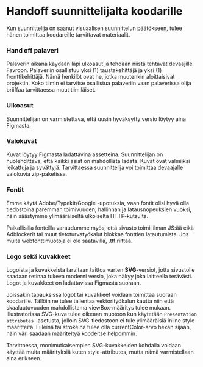 # Handoff suunnittelijalta koodarille

Kun suunnittelija on saanut visuaalisen suunnittelun päätökseen, tulee hänen toimittaa koodareille tarvittavat materiaalit.

### Hand off palaveri

Palaverin aikana käydään läpi ulkoasut ja tehdään niistä tehtävät devaajille Favroon. Palaveriin osallistuu yksi (1) taustakehittäjä ja yksi (1) fronttikehittäjä. Nämä henkilöt ovat he, jotka muutenkin aloittaisivat projektin. Koko tiimin ei tarvitse osallistua palaveriin vaan palaverissa olija briiffaa tarvittaessa muut tiimiläiset.

### Ulkoasut

Suunnittelijan on varmistettava, että uusin hyväksytty versio löytyy aina Figmasta.

### Valokuvat

Kuvat löytyy Figmasta ladattavina assetteina. Suunnittelijan on huolehdittava, että kaikki asiat on mahdollista ladata. Kuvat ovat valmiiksi leikattuja ja syvättyjä. Tarvittaessa suunnittelija voi toimittaa devaajalle valokuvia zip-paketissa.

### Fontit

Emme käytä Adobe/Typekit/Google -upotuksia, vaan fontit olisi hyvä olla tiedostoina paremman toimivuuden, hallinnan ja latausnopeuksien vuoksi, näin säästymme ylimääräiseltä ulkoiselta HTTP-kutsulta.

Paikallisilla fonteilla varaudumme myös, että sivusto toimii ilman JS:ää eikä Adblockerit tai muut tietoturvatyökalut blokkaa fonttien latautumista. Jos muita webfonttimuotoja ei ole saatavilla, .ttf riittää.

### Logo sekä kuvakkeet

Logoista ja kuvakkeista tarvitaan taittoa varten **SVG**-versiot, jotta sivustolle saadaan retinaa tukeva moderni versio, joka näkyy joka laitteella terävästi. Logot ja kuvakkeet on ladattavissa Figmasta suoraan.

Joissakin tapauksissa logot tai kuvakkeet voidaan toimittaa suoraan koodarille. Tällöin ne tulee tallentaa vektorityökalun kautta niin että skaalautuvuuden mahdollistama viewBox-määritys tulee mukaan. Illustratorissa SVG-kuva tulee oikeaan muotoon kun käytetään `Presentation attributes` -asetusta, jolloin SVG-tiedostoon ei tule ylimääräisiä inline style-määritteitä. Filleinä tai strokeina tulee olla currentColor-arvo hexan sijaan, näin väri saadaan määriteltyä koodeitse helpommin.

Tarvittaessa, monimutkaisempien SVG-kuvakkeiden kohdalla voidaan käyttää muita määrityksiä kuten style-attributes, mutta nämä varmistellaan aina erikseen.
